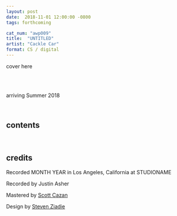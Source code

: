 ```yaml
---
layout: post
date:  2018-11-01 12:00:00 -0800
tags: forthcoming

cat_num: "awp009"
title:  "UNTITLED"
artist: "Cackle Car"
format: CS / digital
---
```


cover here

<br/>

<br/>arriving Summer 2018

<br/>

## contents

<br/>

## credits

Recorded MONTH YEAR in Los Angeles, California at STUDIONAME

Recorded by Justin Asher

Mastered by [Scott Cazan](http://www.scottcazan.com/)

Design by [Steven Ziadie](http://s-ziadie.com/)

<br/>
